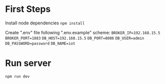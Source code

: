 # First Steps

Install node dependencies
`npm install`

Create ".env" file following ".env.example" scheme:
`BROKER_IP=192.168.15.5`
`BROKER_PORT=1883`
`DB_HOST=192.168.15.5`
`DB_PORT=8086`
`DB_USER=admin`
`DB_PASSWORD=password`
`DB_NAME=iot`

# Run server

`npm run dev`
